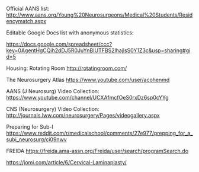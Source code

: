 Official AANS list:
http://www.aans.org/Young%20Neurosurgeons/Medical%20Students/Residencymatch.aspx

Editable Google Docs list with anonymous statistics:

https://docs.google.com/spreadsheet/ccc?key=0AgentHgCQih2dDJ5R0JuYnBIUTFBS2lhajlsS0Y1Z3c&usp=sharing#gid=5


Housing: Rotating Room
http://rotatingroom.com/


The Neurosurgery Atlas
https://www.youtube.com/user/acohenmd

AANS (J Neurosurg) Video Collection:
https://www.youtube.com/channel/UCXAfmcfOeS0rxDz6sp0cYYg

CNS (Neurosurgery) Video Collection:
http://journals.lww.com/neurosurgery/Pages/videogallery.aspx

Preparing for Sub-I
https://www.reddit.com/r/medicalschool/comments/27e977/prepping_for_a_subi_neurosurg/ci09nwv

FREIDA
https://freida.ama-assn.org/Freida/user/search/programSearch.do


https://jomi.com/article/6/Cervical-Laminaplasty/
